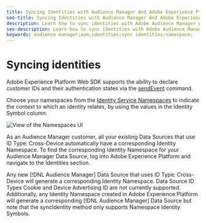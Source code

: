 ```yaml
---
title: Syncing Identities with Audience Manager And Adobe Experience Platform
seo-title: Syncing Identities with Audience Manager And Adobe Experience Platform with Adobe Experience Platform Web SDK
description: Learn how to sync identities with Adobe Audience Manager with Experience Platform Web SDK
seo-description: Learn how to sync identities with Adobe Audience Manager with Experience Platform Web SDK
keywords: audience manager;aam;identities;sync identities;namespace;
---
```


# Syncing identities

Adobe Experience Platform Web SDK supports the ability to declare customer IDs and their authentication states via the [sendEvent](./overview.md#syncing-identities) command.

Choose your namespaces from the [Identity Service Namespaces](../../identity/../identity-service/namespaces.md) to indicate the context to which an identity relates, by using the values in the Identity Symbol column:

![View of the Namespaces UI](../../assets/edge_namespaceUI_identity-symbol.png)

As an Audience Manager customer, all your existing Data Sources that use ID Type: Cross-Device automatically have a corresponding Identity Namespace. To find the corresponding Identity Namespace for your Audience Manager Data Source, log into Adobe Experience Platform and navigate to the Identities section.

Any new [!DNL Audience Manager] Data Source that uses ID Type: Cross-Device will generate a corresponding Identity Namespace. Data Source ID Types Cookie and Device Advertising ID are not currently supported. Additionally, any Identity Namespace created in Adobe Experience Platform will generate a corresponding [!DNL Audience Manager] Data Source but note that the syncIdentity method only supports Namespace Identity Symbols.
